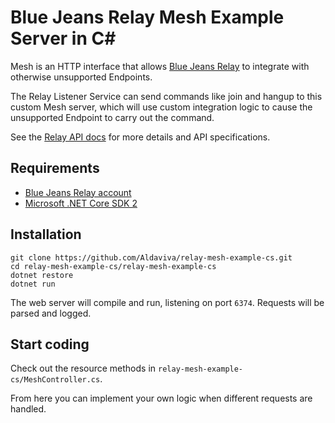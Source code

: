 ﻿Blue Jeans Relay Mesh Example Server in C#
==========================================

Mesh is an HTTP interface that allows [Blue Jeans Relay](http://bluejeans.com/features/relay) to integrate with otherwise unsupported Endpoints.

The Relay Listener Service can send commands like join and hangup to this custom Mesh server, which will use custom integration logic to cause the unsupported Endpoint to carry out the command.

See the [Relay API docs](https://relay.bluejeans.com/docs/mesh.html) for more details and API specifications.

## Requirements
- [Blue Jeans Relay account](http://bluejeans.com/features/relay#relay)
- [Microsoft .NET Core SDK 2](https://www.microsoft.com/net/download)

## Installation
    git clone https://github.com/Aldaviva/relay-mesh-example-cs.git
    cd relay-mesh-example-cs/relay-mesh-example-cs
    dotnet restore
    dotnet run 

The web server will compile and run, listening on port `6374`. Requests will be parsed and logged.

## Start coding

Check out the resource methods in `relay-mesh-example-cs/MeshController.cs`.

From here you can implement your own logic when different requests are handled.